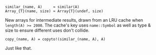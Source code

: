 ```
similar_(name, A)     ≈ similar(A)
Array_{T}(name, size) ≈ Array{T}(undef, size)
```

New arrays for intermediate results, drawn from an LRU cache when `length(A) >= 2000`. The cache's key uses `name::Symbol` as well as type & size to ensure different uses don't collide.

```
copy_(name, A) = copyto!(similar_(name, A), A)
```

Just like that.
